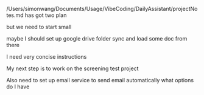 /Users/simonwang/Documents/Usage/VibeCoding/DailyAssistant/projectNotes.md has got two plan 

but we need to start small 

maybe I should set up google drive folder sync and load some doc from there 

I need very concise instructions 

My next step is to work on the screening test project 

Also need to set up email service to send email automatically what options do I have
